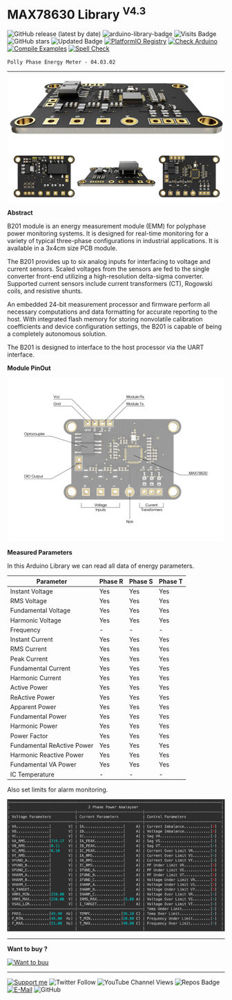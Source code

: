 # MAX78630 Library <sup>V4.3</sup>

![GitHub release (latest by date)](https://img.shields.io/github/v/release/akkoyun/MAX78630) ![arduino-library-badge](https://www.ardu-badge.com/badge/MAX78630.svg?) ![Visits Badge](https://badges.pufler.dev/visits/akkoyun/MAX78630) ![GitHub stars](https://img.shields.io/github/stars/akkoyun/MAX78630?style=flat&logo=github) ![Updated Badge](https://badges.pufler.dev/updated/akkoyun/MAX78630) [![PlatformIO Registry](https://badges.registry.platformio.org/packages/akkoyun/library/MAX78630.svg)](https://registry.platformio.org/libraries/akkoyun/MAX78630)
[![Check Arduino](https://github.com/akkoyun/Statistical/actions/workflows/check-arduino.yml/badge.svg)](https://github.com/akkoyun/Statistical/actions/workflows/check-arduino.yml) [![Compile Examples](https://github.com/akkoyun/Statistical/actions/workflows/compile-examples.yml/badge.svg)](https://github.com/akkoyun/Statistical/actions/workflows/compile-examples.yml) [![Spell Check](https://github.com/akkoyun/Statistical/actions/workflows/spell-check.yml/badge.svg)](https://github.com/akkoyun/Statistical/actions/workflows/spell-check.yml)

	Polly Phase Energy Meter - 04.03.02

---

 <center><img src="https://github.com/akkoyun/MAX78630/raw/main/Documents/B201.png" width="800"></center>

**Abstract**

B201 module is an energy measurement module (EMM) for polyphase power monitoring systems. It is designed for real-time monitoring for a variety of typical three-phase configurations in industrial applications. It is available in a 3x4cm size PCB module.

The B201 provides up to six analog inputs for interfacing to voltage and current sensors. Scaled voltages from the sensors are fed to the single converter front-end utilizing a high-resolution delta-sigma converter. Supported current sensors include current transformers (CT), Rogowski coils, and resistive shunts.

An embedded 24-bit measurement processor and firmware perform all necessary computations and data formatting for accurate reporting to the host. With integrated flash memory for storing nonvolatile calibration coefficients and device configuration settings, the B201 is capable of being a completely autonomous solution.

The B201 is designed to interface to the host processor via the UART interface.

**Module PinOut**

<center><img src="https://github.com/akkoyun/MAX78630/raw/main/Documents/PinOut.jpg" width="600"></center>

**Measured Parameters**

In this Arduino Library we can read all data of energy parameters.

| Parameter                  | Phase R | Phase S | Phase T |
|----------------------------|---------|---------|---------|
| Instant Voltage            | Yes     | Yes     | Yes     |
| RMS Voltage                | Yes     | Yes     | Yes     |
| Fundamental Voltage        | Yes     | Yes     | Yes     |
| Harmonic Voltage           | Yes     | Yes     | Yes     |
| Frequency                  | -       | -       | -       |
| Instant Current            | Yes     | Yes     | Yes     |
| RMS Current                | Yes     | Yes     | Yes     |
| Peak Current               | Yes     | Yes     | Yes     |
| Fundamental Current        | Yes     | Yes     | Yes     |
| Harmonic Current           | Yes     | Yes     | Yes     |
| Active Power               | Yes     | Yes     | Yes     |
| ReActive Power             | Yes     | Yes     | Yes     |
| Apparent Power             | Yes     | Yes     | Yes     |
| Fundamental Power          | Yes     | Yes     | Yes     |
| Harmonic Power             | Yes     | Yes     | Yes     |
| Power Factor               | Yes     | Yes     | Yes     |
| Fundamental ReActive Power | Yes     | Yes     | Yes     |
| Harmonic Reactive Power    | Yes     | Yes     | Yes     |
| Fundamental VA Power       | Yes     | Yes     | Yes     |
| IC Temperature             | -       | -       | -       |

Also set limits for alarm monitoring.

<center><img src="https://github.com/akkoyun/MAX78630/raw/main/Documents/Terminal.png" width="800"></center>

---

**Want to buy ?**

[![Want to buu](https://img.shields.io/badge/I_Sell_on-Tindie-blue.svg)](https://www.tindie.com/stores/akkoyun)

---

[![Support me](https://img.shields.io/badge/Support-PATREON-GREEN.svg)](https://www.patreon.com/bePatron?u=62967889) ![Twitter Follow](https://img.shields.io/twitter/follow/gunceakkoyun?style=social) ![YouTube Channel Views](https://img.shields.io/youtube/channel/views/UCIguQGdaBT1GnnVMz5qAZ2Q?style=social) ![Repos Badge](https://badges.pufler.dev/repos/akkoyun) [![E-Mail](https://img.shields.io/badge/E_Mail-Mehmet_Gunce_Akkoyun-blue.svg)](mailto:akkoyun@me.com) ![GitHub](https://img.shields.io/github/license/akkoyun/Statistical) 